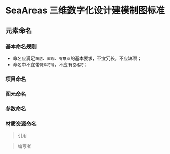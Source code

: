 # SeaAreas 三维数字化设计建模制图标准

## 元素命名

### 基本命名规则
* 命名应满足`简洁`、`直观`、`有意义`的基本要求，不宜冗长，不应缺项；
* 命名中不宜带`特殊符号`，不应有`空格符`；

### 项目命名

### 图元命名

### 参数命名

### 材质资源命名









> 引用

> 编写者


